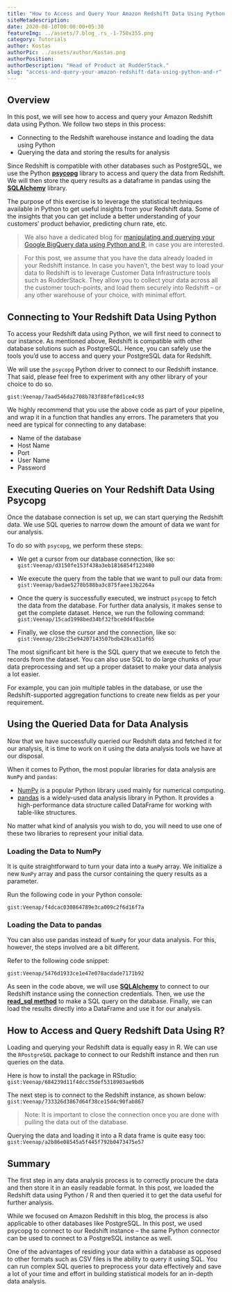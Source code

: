```yaml
---
title: "How to Access and Query Your Amazon Redshift Data Using Python and R"
siteMetadescription:
date: 2020-08-10T00:00:00+05:30
featureImg: ../assets/7.blog_.rs_-1-750x355.png
category: Tutorials
author: Kostas
authorPic: ../assets/author/Kostas.png
authorPosition: 
authorDescription: "Head of Product at RudderStack."
slug: "access-and-query-your-amazon-redshift-data-using-python-and-r"
---
```

Overview
--------

In this post, we will see how to access and query your Amazon Redshift data using Python. We follow two steps in this process:

*   Connecting to the Redshift warehouse instance and loading the data using Python
*   Querying the data and storing the results for analysis

Since Redshift is compatible with other databases such as PostgreSQL, we use the Python [**psycopg**](https://www.psycopg.org/) library to access and query the data from Redshift. We will then store the query results as a dataframe in pandas using the [**SQLAlchemy**](https://www.sqlalchemy.org/) library.

The purpose of this exercise is to leverage the statistical techniques available in Python to get useful insights from your Redshift data. Some of the insights that you can get include a better understanding of your customers’ product behavior, predicting churn rate, etc.

> We also have a dedicated blog for [manipulating and querying your Google BigQuery data using Python and R](https://rudderstack.com/blog/how-to-access-and-query-your-bigquery-data-using-python-and-r/), in case you are interested.

> For this post, we assume that you have the data already loaded in your Redshift instance. In case you haven’t, the best way to load your data to Redshift is to leverage Customer Data Infrastructure tools such as RudderStack. They allow you to collect your data across all the customer touch-points, and load them securely into Redshift – or any other warehouse of your choice, with minimal effort.

Connecting to Your Redshift Data Using Python
---------------------------------------------

To access your Redshift data using Python, we will first need to connect to our instance. As mentioned above, Redshift is compatible with other database solutions such as PostgreSQL. Hence, you can safely use the tools you’d use to access and query your PostgreSQL data for Redshift.

We will use the `psycopg` Python driver to connect to our Redshift instance. That said, please feel free to experiment with any other library of your choice to do so.

`gist:Veenap/7aad546da2708b783f88fef8d1ce4c93`


We highly recommend that you use the above code as part of your pipeline, and wrap it in a function that handles any errors. The parameters that you need are typical for connecting to any database:

*   Name of the database
*   Host Name
*   Port
*   User Name
*   Password

Executing Queries on Your Redshift Data Using Psycopg
-----------------------------------------------------

Once the database connection is set up, we can start querying the Redshift data. We use SQL queries to narrow down the amount of data we want for our analysis. 

To do so with `psycopg`, we perform these steps:

*   We get a cursor from our database connection, like so:
`gist:Veenap/d3150fe153f438a3eb1816854f123480`

*   We execute the query from the table that we want to pull our data from:
`gist:Veenap/badae5278b588ba3c875faee13b2264a`

*   Once the query is successfully executed, we instruct `psycopg` to fetch the data from the database. For further data analysis, it makes sense to get the complete dataset. Hence, we run the following command:
`gist:Veenap/15cad1998bed34bf32fbce0d4f0acb6e`

*   Finally, we close the cursor and the connection, like so:
`gist:Veenap/23bc25e94207143507bdb428ca31af65`

The most significant bit here is the SQL query that we execute to fetch the records from the dataset. You can also use SQL to do large chunks of your data preprocessing and set up a proper dataset to make your data analysis a lot easier.

For example, you can join multiple tables in the database, or use the Redshift-supported aggregation functions to create new fields as per your requirement.

Using the Queried Data for Data Analysis
----------------------------------------

Now that we have successfully queried our Redshift data and fetched it for our analysis, it is time to work on it using the data analysis tools we have at our disposal.

When it comes to Python, the most popular libraries for data analysis are `NumPy` and `pandas`:

*   [NumPy](https://www.numpy.org/) is a popular Python library used mainly for numerical computing.
*   [pandas](https://pandas.pydata.org/) is a widely-used data analysis library in Python. It provides a high-performance data structure called DataFrame for working with table-like structures.

No matter what kind of analysis you wish to do, you will need to use one of these two libraries to represent your initial data.

### Loading the Data to NumPy

It is quite straightforward to turn your data into a `NumPy` array. We initialize a new `NumPy` array and pass the cursor containing the query results as a parameter. 

Run the following code in your Python console:

`gist:Veenap/f4dcac030864789e3ca009c2f6d16f7a`

### Loading the Data to pandas

You can also use pandas instead of `NumPy` for your data analysis. For this, however, the steps involved are a bit different. 

Refer to the following code snippet:

`gist:Veenap/5476d1933ce1e47e078acdade7171b92`

As seen in the code above, we will use [**SQLAlchemy**](https://www.sqlalchemy.org/) to connect to our Redshift instance using the connection credentials. Then, we use the [**read\_sql method**](https://pandas.pydata.org/pandas-docs/stable/generated/pandas.read_sql.html) to make a SQL query on the database. Finally, we can load the results directly into a DataFrame and use it for our analysis.

How to Access and Query Redshift Data Using R?
----------------------------------------------

Loading and querying your Redshift data is equally easy in R. We can use the `RPostgreSQL` package to connect to our Redshift instance and then run queries on the data. 

Here is how to install the package in RStudio:
`gist:Veenap/684239d11f4dcc35def5318903ae9bd6`

The next step is to connect to the Redshift instance, as shown below:
`gist:Veenap/733326d3867d64f38ce15d4c90fab867`


> Note: It is important to close the connection once you are done with pulling the data out of the database.

Querying the data and loading it into a R data frame is quite easy too:
`gist:Veenap/a2b86e08545a5f445f792b0473475e57`

Summary
-------

The first step in any data analysis process is to correctly procure the data and then store it in an easily readable format. In this post, we loaded the Redshift data using Python / R and then queried it to get the data useful for further analysis.

While we focused on Amazon Redshift in this blog, the process is also applicable to other databases like PostgreSQL. In this post, we used psycopg to connect to our Redshift instance – the same Python connector can be used to connect to a PostgreSQL instance as well.

One of the advantages of residing your data within a database as opposed to other formats such as CSV files is the ability to query it using SQL. You can run complex SQL queries to preprocess your data effectively and save a lot of your time and effort in building statistical models for an in-depth data analysis.
